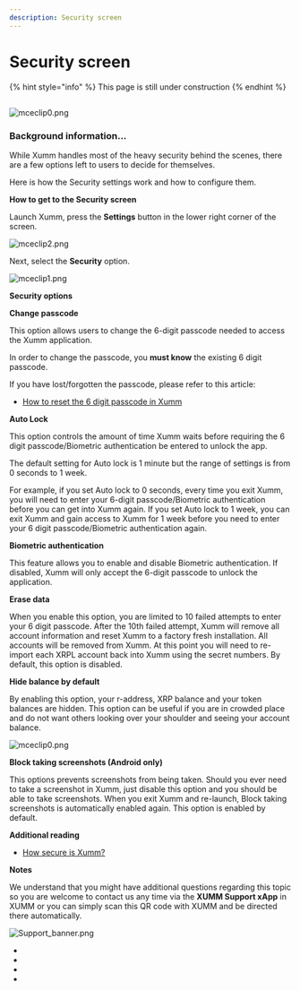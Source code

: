 ```yaml
---
description: Security screen
---
```


# Security screen

{% hint style="info" %}
This page is still under construction
{% endhint %}

##

&#x20;

![mceclip0.png](https://drtc9zr.dlvr.cloud/hc/article\_attachments/5133263900434/mceclip0.png)

&#x20;

### **Background information...**

While Xumm handles most of the heavy security behind the scenes, there are a few options left to users to decide for themselves.

Here is how the Security settings work and how to configure them.

&#x20;

**How to get to the Security screen**

Launch Xumm, press the **Settings** button in the lower right corner of the screen.

&#x20;

![mceclip2.png](https://drtc9zr.dlvr.cloud/hc/article\_attachments/5133588104850/mceclip2.png)

Next, select the **Security** option.

&#x20;

![mceclip1.png](https://drtc9zr.dlvr.cloud/hc/article\_attachments/5133562651666/mceclip1.png)

&#x20;

**Security options**

**Change passcode**&#x20;

This option allows users to change the 6-digit passcode needed to access the Xumm application.

In order to change the passcode, you **must know** the existing 6 digit passcode.&#x20;

If you have lost/forgotten the passcode, please refer to this article:

* [How to reset the 6 digit passcode in Xumm](https://support.xumm.app/hc/en-us/articles/5136606389394)

&#x20;

**Auto Lock**

This option controls the amount of time Xumm waits before requiring the 6 digit passcode/Biometric authentication be entered to unlock the app.

The default setting for Auto lock is 1 minute but the range of settings is from 0 seconds to 1 week.

For example, if you set Auto lock to 0 seconds, every time you exit Xumm, you will need to enter your 6-digit passcode/Biometric authentication before you can get into Xumm again. If you set Auto lock to 1 week, you can exit Xumm and gain access to Xumm for 1 week before you need to enter your 6 digit passcode/Biometric authentication again.

&#x20;

**Biometric authentication**&#x20;

This feature allows you to enable and disable Biometric authentication. If disabled, Xumm will only accept the 6-digit passcode to unlock the application.&#x20;

&#x20;

**Erase data**&#x20;

When you enable this option, you are limited to 10 failed attempts to enter your 6 digit passcode. After the 10th failed attempt, Xumm will remove all account information and reset Xumm to a factory fresh installation. All accounts will be removed from Xumm. At this point you will need to re-import each XRPL account back into Xumm using the secret numbers. By default, this option is disabled.&#x20;

&#x20;

**Hide balance by default**&#x20;

By enabling this option, your r-address, XRP balance and your token balances are hidden. This option can be useful if you are in crowded place and do not want others looking over your shoulder and seeing your account balance.

&#x20;

![mceclip0.png](https://drtc9zr.dlvr.cloud/hc/article\_attachments/5136462320146/mceclip0.png)

&#x20;

**Block taking screenshots (Android only)**

This options prevents screenshots from being taken. Should you ever need to take a screenshot in Xumm, just disable this option and you should be able to take screenshots. When you exit Xumm and re-launch, Block taking screenshots is automatically enabled again. This option is enabled by default.

&#x20;

**Additional reading**

* [How secure is Xumm?](https://support.xumm.app/hc/en-us/articles/4427109779986)

**Notes**

We understand that you might have additional questions regarding this topic so you are welcome to contact us any time via the **XUMM Support xApp** in XUMM or you can simply scan this QR code with XUMM and be directed there automatically.

![Support\_banner.png](https://drtc9zr.dlvr.cloud/hc/article\_attachments/4420057706002/Support\_banner.png)

*
* &#x20;
*
* &#x20;
